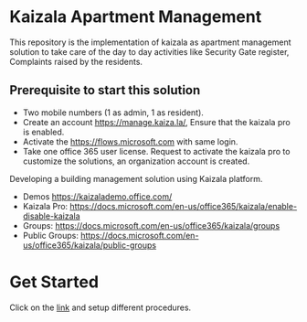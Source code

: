 # Kaizala Apartment Management
This repository is the implementation of kaizala as apartment management solution to take care of the day to day activities like Security Gate register, Complaints raised by the residents.

## Prerequisite to start this solution
- Two mobile numbers (1 as admin, 1 as resident).
- Create an account https://manage.kaiza.la/, Ensure that the kaizala pro is enabled.
- Activate the https://flows.microsoft.com with same login.
- Take one office 365 user license.
Request to activate the kaizala pro to customize the solutions, an organization account is created. 

Developing a building management solution using Kaizala platform.
- Demos https://kaizalademo.office.com/
- Kaizala Pro: https://docs.microsoft.com/en-us/office365/kaizala/enable-disable-kaizala
- Groups: https://docs.microsoft.com/en-us/office365/kaizala/groups
- Public Groups: https://docs.microsoft.com/en-us/office365/kaizala/public-groups

# Get Started
Click on the [link](GetStarted.md) and setup different procedures.
